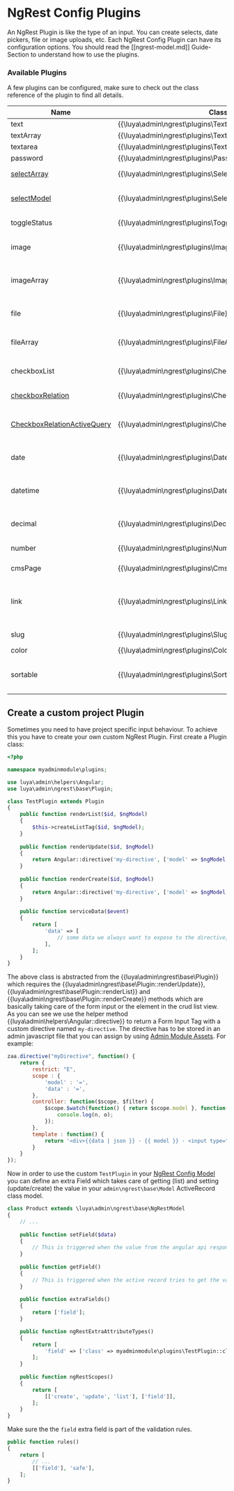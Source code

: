# NgRest Config Plugins

An NgRest Plugin is like the type of an input. You can create selects, date pickers, file or image uploads, etc. Each NgRest Config Plugin can have its configuration options. You should read the [[ngrest-model.md]] Guide-Section to understand how to use the plugins.

### Available Plugins

A few plugins can be configured, make sure to check out the class reference of the plugin to find all details.

|Name            |Class|Return        |Description
|--------------    |-----|---        |-------------
|text           |{{\luya\admin\ngrest\plugins\Text}}|string        |Input type text field.
|textArray            |{{\luya\admin\ngrest\plugins\TextArray}}|array        |Multiple input type text fields.
|textarea              |{{\luya\admin\ngrest\plugins\Textarea}}|string        |Textarea input type field.
|password            |{{\luya\admin\ngrest\plugins\Password}}|string        |Input type password field.
|[selectArray](ngrest-plugin-select.md) |{{\luya\admin\ngrest\plugins\SelectArray}}|string    |Select Dropdown with options from input configuration.
|[selectModel](ngrest-plugin-select.md) |{{\luya\admin\ngrest\plugins\SelectModel}}|string    |Select Dropdown with options given from an Active Record Model class.
|toggleStatus       |{{\luya\admin\ngrest\plugins\ToggleStatus}}|integer/string    |Create checkbox where you can toggle on or off.
|image                |{{\luya\admin\ngrest\plugins\Image}}|integer    |Create an image upload and returns the imageId from storage system.
|imageArray            |{{\luya\admin\ngrest\plugins\ImageArray}}|array        |Creates an uploader for multiple images and returns an array with the image ids from the storage system.
|file                |{{\luya\admin\ngrest\plugins\File}}|integer        |Creates a file upload and returns the fileId from the storage system.
|fileArray          |{{\luya\admin\ngrest\plugins\FileArray}}|array        |Creates an uploader for multiple files and returns an array with the file ids from the storage system.
|checkboxList        |{{\luya\admin\ngrest\plugins\CheckboxList}}|array        |Create multiple checkboxes and return the selected items as array.
|[checkboxRelation](ngrest-plugin-checkboxrelation.md) |{{\luya\admin\ngrest\plugins\CheckboxRelation}}|array |Create multiple checkbox based on another model with a via table.
|[CheckboxRelationActiveQuery](ngrest-plugin-checkboxrelation.md)|{{\luya\admin\ngrest\plugins\CheckboxRelationActiveQuery}}|array |Create an Checkbox Relation based on a current existing relation definition inside the Model.
|date                |{{\luya\admin\ngrest\plugins\Date}}|integer |Datepicker to choose date, month and year. Returns the unix timestamp of the selection.
|datetime             |{{\luya\admin\ngrest\plugins\Datetime}}|integer |Datepicker to choose date, month, year hour and minute. Returns the unix timestamp of the selection.
|decimal            |{{\luya\admin\ngrest\plugins\Decimal}}|float    |Creates a decimal input field. First parameter defines optional step size. Default = 0.001
|number                |{{\luya\admin\ngrest\plugins\Number}}|integer |Input field where only numbers are allowed.
|cmsPage            |{{\luya\admin\ngrest\plugins\CmsPage}}|{{luya\cms\menu\Item}}|Cms Page selection and returns the menu component item.
|link               |{{\luya\admin\ngrest\plugins\Link}}|{{luya\web\LinkInterface}}|Select an internal page or enter an external link, the database field must be a varchar field in order to store informations and the cms module is required.
|slug               |{{\luya\admin\ngrest\plugins\Slug}}|string|Generates a slugified string which can be used for url rules.
|color                |{{\luya\admin\ngrest\plugins\Color}}|string|A color wheel to pick a color.
|sortable            |{{\luya\admin\ngrest\plugins\Sortable}}|integer|Sort items in crud list with arrow keys up/down. Commonly used in combination of {{luya\admin\traits\SortableTrait}}.

## Create a custom project Plugin

Sometimes you need to have project specific input behaviour. To achieve this you have to create your own custom NgRest Plugin. First create a Plugin class:

```php
<?php

namespace myadminmodule\plugins;

use luya\admin\helpers\Angular;
use luya\admin\ngrest\base\Plugin;

class TestPlugin extends Plugin
{
    public function renderList($id, $ngModel)
    {
        $this->createListTag($id, $ngModel);
    }
    
    public function renderUpdate($id, $ngModel)
    {
        return Angular::directive('my-directive', ['model' => $ngModel, 'data' => $this->getServiceName('data')]);
    }
    
    public function renderCreate($id, $ngModel)
    {
        return Angular::directive('my-directive', ['model' => $ngModel, 'data' => $this->getServiceName('data')]);
    }
    
    public function serviceData($event)
    {
        return [
            'data' => [
                // some data we always want to expose to the directive,
            ],
        ];
    }
}
```

The above class is abstracted from the {{luya\admin\ngrest\base\Plugin}} which requires the {{luya\admin\ngrest\base\Plugin::renderUpdate}}, {{luya\admin\ngrest\base\Plugin::renderList}} and {{luya\admin\ngrest\base\Plugin::renderCreate}} methods which are basically taking care of the form input or the element in the crud list view. As you can see we use the helper method {{luya\admin\helpers\Angular::directive}} to return a Form Input Tag with a custom directive named `my-directive`. The directive has to be stored in an admin javascript file that you can assign by using [Admin Module Assets](app-admin-module-assets.md). For example:

```js
zaa.directive("myDirective", function() {
    return {
        restrict: "E",
        scope : {
            'model' : '=',
            'data' : '=',
        },
        controller: function($scope, $filter) {
            $scope.$watch(function() { return $scope.model }, function(n, o) {
                console.log(n, o);
            });
        },
        template : function() {
            return '<div>{{data | json }} - {{ model }} - <input type="text" ng-model="model" /></div>';
        }
    }
});
```

Now in order to use the custom `TestPlugin` in your [NgRest Config Model](ngrest-model.md) you can define an extra Field which takes care of getting (list) and setting (update/create) the value in your `admin\ngrest\base\Model` ActiveRecord class model.

```php
class Product extends \luya\admin\ngrest\base\NgRestModel
{
    // ... 
    
    public function setField($data)
    {
        // This is triggered when the value from the angular api response tries to save or update the model with $data.
    }
    
    public function getField()
    {
        // This is triggered when the active record tries to get the values for the field. This is the basic getter/setter concept of the yii\base\Object.
    }
    
    public function extraFields()
    {
        return ['field'];
    }

    public function ngRestExtraAttributeTypes()
    {
        return [
            'field' => ['class' => myadminmodule\plugins\TestPlugin::className()],
        ];
    }
    
    public function ngRestScopes()
    {
        return [
            [['create', 'update', 'list'], ['field']],
        ];
    }
}
```

Make sure the the `field` extra field is part of the validation rules.

```php
public function rules()
{
    return [
        // ...
        [['field'], 'safe'],
    ];
}
```
